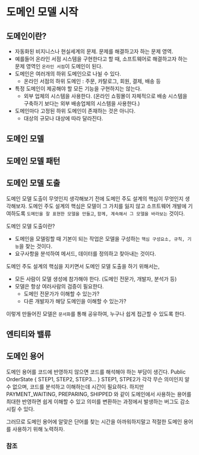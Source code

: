 #  <CHAPTER1> 도메인 모델 시작
## 도메인이란?
  - 자동화된 비지니스나 현실세계의 문제. 문제를 해결하고자 하는 문제 영역.
  - 예를들어 온라인 서점 시스템을 구현한다고 할 때, 소프트웨어로 해결하고자 하는 문제 영역인 `온라인 서점`이 도메인이 된다.
  - 도메인은 여러개의 하위 도메인으로 나뉠 수 있다.
    - 온라인 서점의 하위 도메인 : 주문, 카탈로그, 회원, 결제, 배송 등
  - 특정 도메인이 제공해야 할 모든 기능을 구현하지는 않는다.
    - 외부 업체의 시스템을 사용한다. (온라인 쇼핑몰이 자체적으로 배송 시스템을 구축하기 보다는 외부 배송업체의 시스템을 사용한다.)
  - 도메인마다 고정된 하위 도메인이 존재하는 것은 아니다.
    - 대상의 규모나 대상에 따라 달라진다.
  
## 도메인 모델

## 도메인 모델 패턴

## 도메인 모델 도출
도메인 모델 도출이 무엇인지 생각해보기 전에 도메인 주도 설계의 핵심이 무엇인지 생각해보자.
도메인 주도 설계의 핵심은 모델이 그 가치를 잃지 않고 소프트웨어 개발에 기여하도록 `도메인을 잘 표현한 모델을 만들고`, `함께, 계속해서 그 모델을 바라보는` 것이다.

도메인 모델 도출이란?
  - 도메인을 모델링할 때 기본이 되는 작업은 모델을 구성하는 `핵심 구성요소, 규칙, 기능`을 찾는 것이다.
  - 요구사항을 분석하여 메서드, 데이터를 정의하고 찾아내는 것이다.

도메인 주도 설계의 핵심을 지키면서 도메인 모델 도출을 하기 위해서는,
  - 모든 사람이 모델 생성에 참가해야 한다. (도메인 전문가, 개발자, 분석가 등)
  - 모델은 항상 여러사람의 검증이 필요한다.
    - 도메인 전문가가 이해할 수 있는가?
    - 다른 개발자가 해당 도메인을 이해할 수 있는가?

이렇게 만들어진 모델은 `문서화`를 통해 공유하여, 누구나 쉽게 접근할 수 있도록 한다.

## 엔티티와 밸류

## 도메인 용어
도메인 용어를 코드에 반영하지 않으면 코드를 해석해야 하는 부담이 생긴다.
Public OrderState {
  STEP1, STEP2, STEP3... 
}
STEP1, STPE2가 각각 무슨 의미인지 알 수 없으며, 코드를 분석하고 이해하는데 시간이 필요하다.
하지만 PAYMENT_WAITING, PREPARING, SHIPPED 와 같이 도메인에서 사용하는 용어를 최대한 반영하면
쉽게 이해할 수 있고 의미를 변환하는 과정에서 발생하는 버그도 감소시킬 수 있다.

그러므로 도메인 용어에 알맞은 단어를 찾는 시간을 아까워하지말고 적절한 도메인 용어를 사용하기 위해 노력하자.

### 참조
> 
> 

